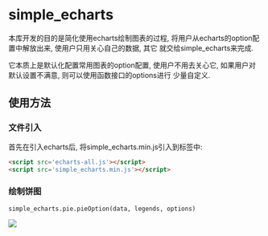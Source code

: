 # simple_echarts
本库开发的目的是简化使用echarts绘制图表的过程, 将用户从echarts的option配置中解放出来, 使用户只用关心自己的数据, 其它
就交给simple_echarts来完成.

它本质上是默认化配置常用图表的option配置, 使用户不用去关心它, 如果用户对默认设置不满意, 则可以使用函数接口的options进行
少量自定义.

## 使用方法

###  文件引入

首先在引入echarts后, 将simple_echarts.min.js引入到<head>标签中:
```html
<script src='echarts-all.js'></script>
<script src='simple_echarts.min.js'></script>
```

### 绘制饼图

`simple_echarts.pie.pieOption(data, legends, options)`

<img src="example/pie.png"/>






